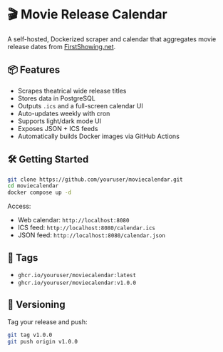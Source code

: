 # 🎬 Movie Release Calendar

A self-hosted, Dockerized scraper and calendar that aggregates movie release dates from [FirstShowing.net](https://www.firstshowing.net).

## 📦 Features
- Scrapes theatrical wide release titles
- Stores data in PostgreSQL
- Outputs `.ics` and a full-screen calendar UI
- Auto-updates weekly with cron
- Supports light/dark mode UI
- Exposes JSON + ICS feeds
- Automatically builds Docker images via GitHub Actions

## 🛠 Getting Started

```bash
git clone https://github.com/youruser/moviecalendar.git
cd moviecalendar
docker compose up -d
```

Access:

- Web calendar: `http://localhost:8080`
- ICS feed: `http://localhost:8080/calendar.ics`
- JSON feed: `http://localhost:8080/calendar.json`

## 🐳 Tags

- `ghcr.io/youruser/moviecalendar:latest`
- `ghcr.io/youruser/moviecalendar:v1.0.0`

## 📅 Versioning

Tag your release and push:

```bash
git tag v1.0.0
git push origin v1.0.0
```